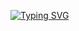 [![Typing SVG](https://readme-typing-svg.herokuapp.com?lines=Laboratory+works;3+semester)](https://git.io/typing-svg)

